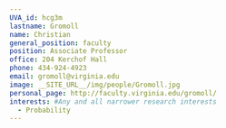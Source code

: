 ```yaml
---
UVA_id: hcg3m
lastname: Gromoll
name: Christian
general_position: faculty
position: Associate Professor
office: 204 Kerchof Hall
phone: 434-924-4923
email: gromoll@virginia.edu
image: __SITE_URL__/img/people/Gromoll.jpg
personal_page: http://faculty.virginia.edu/gromoll/
interests: #Any and all narrower research interests
  - Probability
---
```

